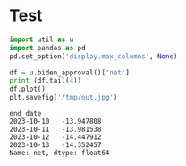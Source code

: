# Test

```python
import util as u
import pandas as pd
pd.set_option('display.max_columns', None)
```



















```python
df = u.biden_approval()['net']
print (df.tail(4))
df.plot()
plt.savefig('/tmp/out.jpg')
```

```text
end_date
2023-10-10   -13.947808
2023-10-11   -13.981538
2023-10-12   -14.447912
2023-10-13   -14.352457
Name: net, dtype: float64
```




